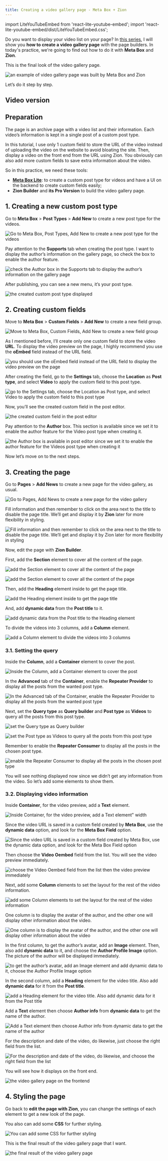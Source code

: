 ```yaml
---
title: Creating a video gallery page - Meta Box + Zion
---
```

import LiteYouTubeEmbed from 'react-lite-youtube-embed';
import 'react-lite-youtube-embed/dist/LiteYouTubeEmbed.css';

Do you want to display your video list on your page? In [this series](https://metabox.io/series/video-gallery/), I will show you **how to create a video gallery page** with the page builders. In today's practice, we're going to find out how to do it with **Meta Box** and **Zion**.

This is the final look of the video gallery page.

![an example of video gallery page was built by Meta Box and Zion](https://i.imgur.com/f8qJXIx.png)

Let’s do it step by step.

## Video version

<LiteYouTubeEmbed id='vjdOhrsmS7Y' />

## Preparation

The page is an archive page with a video list and their information. Each video’s information is kept in a single post of a custom post type.

In this tutorial, I use only 1 custom field to store the URL of the video instead of uploading the video on the website to avoid bloating the site. Then, display a video on the front end from the URL using Zion. You obviously can also add more custom fields to save extra information about the video.

So in this practice, we need these tools:

* **[Meta Box Lite](https://metabox.io/lite/)**: to create a custom post type for videos and have a UI on the backend to create custom fields easily;
* **Zion Builder** and **its Pro Version** to build the video gallery page.

## 1. Creating a new custom post type

Go to **Meta Box** > **Post Types** > **Add New** to create a new post type for the videos.

![Go to Meta Box, Post Types, Add New to create a new post type for the videos](https://imgur.com/z47w9mX.png)

Pay attention to the **Supports** tab when creating the post type. I want to display the author’s information on the gallery page, so check the box to enable the author feature.

![check the Author box in the Supports tab to display the author’s information on the gallery page](https://i.imgur.com/2RKLTlK.png)

After publishing, you can see a new menu, it’s your post type.

![the created custom post type displayed](https://i.imgur.com/8HIQZsB.png)

## 2. Creating custom fields

Move to **Meta Box** > **Custom Fields** > **Add New** to create a new field group.

![Move to Meta Box, Custom Fields, Add New to create a new field group](https://imgur.com/kSHAtGX.png)

As I mentioned before, I’ll create only one custom field to store the video **URL**. To display the video preview on the page, I highly recommend you use the **oEmbed** field instead of the URL field.

![you should use the oEmbed field instead of the URL field to display the video preview on the page](https://i.imgur.com/DSDjlkk.png)

After creating the field, go to the **Settings** tab, choose the **Location** as **Post type**, and select **Video** to apply the custom field to this post type.

![go to the Settings tab, choose the Location as Post type, and select Video to apply the custom field to this post type](https://imgur.com/1Dr7ppQ.png)

Now, you’ll see the created custom field in the post editor.

![the created custom field in the post editor](https://i.imgur.com/PDbuToj.png)

Pay attention to the **Author** box. This section is available since we set it to enable the author feature for the Video post type when creating it.

![the Author box is available in post editor since we set it to enable the author feature for the Videos post type when creating it](https://imgur.com/etpWD6n.png)

Now let’s move on to the next steps.

## 3. Creating the page

Go to **Pages** > **Add News** to create a new page for the video gallery, as usual.

![Go to Pages, Add News to create a new page for the video gallery](https://i.imgur.com/t1cb2mB.png)

Fill information and then remember to click on the area next to the title to disable the page title. We’ll get and display it by **Zion** later for more flexibility in styling.

![Fill information and then remember to click on the area next to the title to disable the page title. We’ll get and display it by Zion later for more flexibility in styling](https://i.imgur.com/DjMIAW0.png)

Now, edit the page with **Zion Builder**.

First, add the **Section** element to cover all the content of the page.

![add the Section element to cover all the content of the page](https://i.imgur.com/cQiDUrg.png)

![add the Section element to cover all the content of the page](https://i.imgur.com/hPnO5NY.png)

Then, add the **Heading** element inside to get the page title.

![add the Heading element inside to get the page title](https://i.imgur.com/uRDSyn6.png)

And, add **dynamic data** from the **Post title** to it.

![add dynamic data from the Post title to the Heading element](https://i.imgur.com/Wt9tzKR.png)

To divide the videos into 3 columns, add a **Column** element.

![add a Column element to divide the videos into 3 columns](https://i.imgur.com/p5XE5aP.png)

### 3.1. Setting the query

Inside the **Column**, add a **Container** element to cover the post.

![Inside the Column, add a Container element to cover the post](https://i.imgur.com/Pt3gNl4.png)

In the **Advanced** tab of the **Container**, enable the **Repeater Provider** to display all the posts from the wanted post type.

![In the Advanced tab of the Container, enable the Repeater Provider to display all the posts from the wanted post type](https://i.imgur.com/pV9SsOC.png)

Next, set the **Query type** as **Query builder** and **Post type** as **Videos** to query all the posts from this post type.

![set the Query type as Query builder](https://i.imgur.com/i0imGo6.png)

![set the Post type as Videos to query all the posts from this post type](https://i.imgur.com/sxB0Den.png)

Remember to enable the **Repeater Consumer** to display all the posts in the chosen post type.

![enable the Repeater Consumer to display all the posts in the chosen post type](https://i.imgur.com/YhFZMqz.png)

You will see nothing displayed now since we didn’t get any information from the video. So let’s add some elements to show them.

### 3.2. Displaying video information

Inside **Container**, for the video preview, add a **Text** element.

![Inside Container, for the video preview, add a Text element" width](https://i.imgur.com/uy2ssBZ.png)

Since the video URL is saved in a custom field created by **Meta Box**, use the **dynamic data** option, and look for the **Meta Box Field** option.

![Since the video URL is saved in a custom field created by Meta Box, use the dynamic data option, and look for the Meta Box Field option](https://i.imgur.com/Z43qaUr.png)

Then choose the **Video Oembed** field from the list. You will see the video preview immediately.

![choose the Video Oembed field from the list then the video preview immediately](https://i.imgur.com/SWcZWIz.png)

Next, add some **Column** elements to set the layout for the rest of the video information.

![add some Column elements to set the layout for the rest of the video information](https://i.imgur.com/N22a0bJ.png)

One column is to display the avatar of the author, and the other one will display other information about the video.

![One column is to display the avatar of the author, and the other one will display other information about the video](https://i.imgur.com/xdZA4WV.png)

In the first column, to get the author’s avatar, add an **Image** element. Then, also add **dynamic data** to it, and choose the **Author Profile Image** option. The picture of the author will be displayed immediately.

![to get the author’s avatar, add an Image element and add dynamic data to it, choose the Author Profile Image option](https://i.imgur.com/6XWwOcj.gif)

In the second column, add a **Heading** element for the video title. Also add **dynamic data** for it from the **Post title**.

![add a Heading element for the video title. Also add dynamic data for it from the Post title](https://i.imgur.com/xMYA43C.gif)

Add a **Text** element then choose **Author info** from **dynamic data** to get the name of the author.

![Add a Text element then choose Author info from dynamic data to get the name of the author](https://i.imgur.com/bj5L1iI.gif)

For the description and date of the video, do likewise, just choose the right field from the list.

![For the description and date of the video, do likewise, and choose the right field from the list](https://i.imgur.com/e81rZBD.gif)

You will see how it displays on the front end.

![the video gallery page on the frontend](https://i.imgur.com/f4MXooz.gif)

## 4. Styling the page

Go back to **edit the page with Zion**, you can change the settings of each element to get a new look of the page.

You also can add some **CSS** for further styling.

![You can add some CSS for further styling](https://i.imgur.com/D9xD1oY.png)

This is the final result of the video gallery page that I want.

![the final result of the video gallery page](https://i.imgur.com/f8qJXIx.png)
